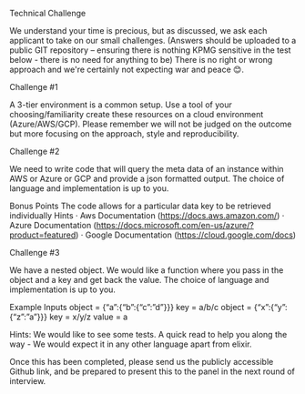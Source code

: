 Technical Challenge

We understand your time is precious, but as discussed, we ask each applicant to take on our small challenges. 
(Answers should be uploaded to a public GIT repository – ensuring there is nothing KPMG sensitive in the test below - there is no need for anything to be)
There is no right or wrong approach and we're certainly not expecting war and peace 😊. 
 
Challenge #1

A 3-tier environment is a common setup. Use a tool of your choosing/familiarity create these resources on a cloud environment (Azure/AWS/GCP). Please remember we will not be judged on the outcome but more focusing on the approach, style and reproducibility.
 
Challenge #2

We need to write code that will query the meta data of an instance within AWS or Azure or GCP and provide a json formatted output. 
The choice of language and implementation is up to you.

Bonus Points
The code allows for a particular data key to be retrieved individually
Hints
·         Aws Documentation (https://docs.aws.amazon.com/)
·         Azure Documentation (https://docs.microsoft.com/en-us/azure/?product=featured)
·         Google Documentation (https://cloud.google.com/docs)
 
Challenge #3

We have a nested object. We would like a function where you pass in the object and a key and get back the value. 
The choice of language and implementation is up to you.

Example Inputs
object = {“a”:{“b”:{“c”:”d”}}}
key = a/b/c
object = {“x”:{“y”:{“z”:”a”}}}
key = x/y/z
value = a

Hints:
We would like to see some tests. 
A quick read to help you along the way - We would expect it in any other language apart from elixir.


Once this has been completed, please send us the publicly accessible Github link, and be prepared to present this to the panel in the next round of interview. 
